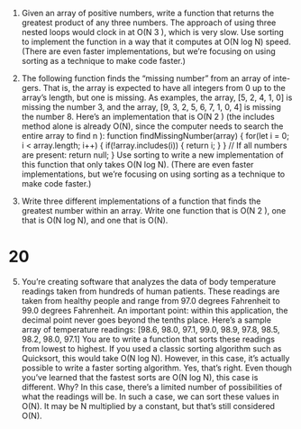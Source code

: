 1. Given an array of positive numbers, write a function that returns the
greatest product of any three numbers. The approach of using three
nested loops would clock in at O(N 3 ), which is very slow. Use sorting to
implement the function in a way that it computes at O(N log N) speed.
(There are even faster implementations, but we’re focusing on using
sorting as a technique to make code faster.)

2. The following function finds the “missing number” from an array of inte-
gers. That is, the array is expected to have all integers from 0 up to the
array’s length, but one is missing. As examples, the array, [5, 2, 4, 1, 0] is
missing the number 3, and the array, [9, 3, 2, 5, 6, 7, 1, 0, 4] is missing the
number 8.
Here’s an implementation that is O(N 2 ) (the includes method alone is already
O(N), since the computer needs to search the entire array to find n ):
function findMissingNumber(array) {
for(let i = 0; i < array.length; i++) {
if(!array.includes(i)) {
return i;
}
}
// If all numbers are present:
return null;
}
Use sorting to write a new implementation of this function that only takes
O(N log N). (There are even faster implementations, but we’re focusing on
using sorting as a technique to make code faster.)

3. Write three different implementations of a function that finds the greatest
number within an array. Write one function that is O(N 2 ), one that is O(N
log N), and one that is O(N).

# 20

5. You’re creating software that analyzes the data of body temperature
readings taken from hundreds of human patients. These readings are
taken from healthy people and range from 97.0 degrees Fahrenheit to
99.0 degrees Fahrenheit. An important point: within this application, the
decimal point never goes beyond the tenths place.
Here’s a sample array of temperature readings:
[98.6, 98.0, 97.1, 99.0, 98.9, 97.8, 98.5, 98.2, 98.0, 97.1]
You are to write a function that sorts these readings from lowest to highest.
If you used a classic sorting algorithm such as Quicksort, this would take
O(N log N). However, in this case, it’s actually possible to write a faster
sorting algorithm.
Yes, that’s right. Even though you’ve learned that the fastest sorts are
O(N log N), this case is different. Why? In this case, there’s a limited
number of possibilities of what the readings will be. In such a case, we
can sort these values in O(N). It may be N multiplied by a constant, but
that’s still considered O(N).